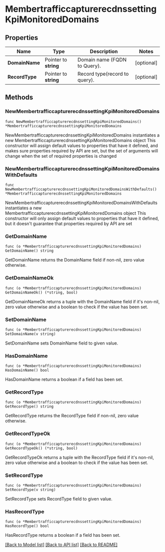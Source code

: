 # MembertrafficcapturerecdnssettingKpiMonitoredDomains

## Properties

Name | Type | Description | Notes
------------ | ------------- | ------------- | -------------
**DomainName** | Pointer to **string** | Domain name (FQDN to Query). | [optional] 
**RecordType** | Pointer to **string** | Record type(record to query). | [optional] 

## Methods

### NewMembertrafficcapturerecdnssettingKpiMonitoredDomains

`func NewMembertrafficcapturerecdnssettingKpiMonitoredDomains() *MembertrafficcapturerecdnssettingKpiMonitoredDomains`

NewMembertrafficcapturerecdnssettingKpiMonitoredDomains instantiates a new MembertrafficcapturerecdnssettingKpiMonitoredDomains object
This constructor will assign default values to properties that have it defined,
and makes sure properties required by API are set, but the set of arguments
will change when the set of required properties is changed

### NewMembertrafficcapturerecdnssettingKpiMonitoredDomainsWithDefaults

`func NewMembertrafficcapturerecdnssettingKpiMonitoredDomainsWithDefaults() *MembertrafficcapturerecdnssettingKpiMonitoredDomains`

NewMembertrafficcapturerecdnssettingKpiMonitoredDomainsWithDefaults instantiates a new MembertrafficcapturerecdnssettingKpiMonitoredDomains object
This constructor will only assign default values to properties that have it defined,
but it doesn't guarantee that properties required by API are set

### GetDomainName

`func (o *MembertrafficcapturerecdnssettingKpiMonitoredDomains) GetDomainName() string`

GetDomainName returns the DomainName field if non-nil, zero value otherwise.

### GetDomainNameOk

`func (o *MembertrafficcapturerecdnssettingKpiMonitoredDomains) GetDomainNameOk() (*string, bool)`

GetDomainNameOk returns a tuple with the DomainName field if it's non-nil, zero value otherwise
and a boolean to check if the value has been set.

### SetDomainName

`func (o *MembertrafficcapturerecdnssettingKpiMonitoredDomains) SetDomainName(v string)`

SetDomainName sets DomainName field to given value.

### HasDomainName

`func (o *MembertrafficcapturerecdnssettingKpiMonitoredDomains) HasDomainName() bool`

HasDomainName returns a boolean if a field has been set.

### GetRecordType

`func (o *MembertrafficcapturerecdnssettingKpiMonitoredDomains) GetRecordType() string`

GetRecordType returns the RecordType field if non-nil, zero value otherwise.

### GetRecordTypeOk

`func (o *MembertrafficcapturerecdnssettingKpiMonitoredDomains) GetRecordTypeOk() (*string, bool)`

GetRecordTypeOk returns a tuple with the RecordType field if it's non-nil, zero value otherwise
and a boolean to check if the value has been set.

### SetRecordType

`func (o *MembertrafficcapturerecdnssettingKpiMonitoredDomains) SetRecordType(v string)`

SetRecordType sets RecordType field to given value.

### HasRecordType

`func (o *MembertrafficcapturerecdnssettingKpiMonitoredDomains) HasRecordType() bool`

HasRecordType returns a boolean if a field has been set.


[[Back to Model list]](../README.md#documentation-for-models) [[Back to API list]](../README.md#documentation-for-api-endpoints) [[Back to README]](../README.md)


